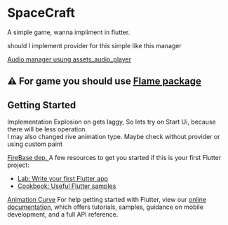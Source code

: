 # SpaceCraft
 
 A simple game, wanna impliment in flutter. 
 

should I implement provider for this simple like this manager

[Audio manager usung assets_audio_player](https://pub.dev/packages/assets_audio_player/example)


## ⚠ For game you should use [Flame package](https://pub.dev/packages/flame)
## Getting Started

Implementation Explosion on gets laggy, So lets try on Start Ui, because there will be less operation.   
I may also changed rive animation type. Maybe check without provider or using custom paint 

[FireBase dep. ](https://firebase.flutter.dev/docs/migration/)
A few resources to get you started if this is your first Flutter project:

- [Lab: Write your first Flutter app](https://flutter.dev/docs/get-started/codelab)
- [Cookbook: Useful Flutter samples](https://flutter.dev/docs/cookbook)

[Animation Curve](https://api.flutter.dev/flutter/animation/Curves-class.html)
For help getting started with Flutter, view our
[online documentation](https://flutter.dev/docs), which offers tutorials,
samples, guidance on mobile development, and a full API reference.
